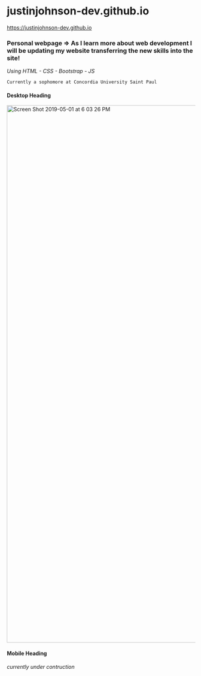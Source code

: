 # justinjohnson-dev.github.io

https://justinjohnson-dev.github.io

### Personal webpage => As I learn more about web development I will be updating my website transferring the new skills into the site!

*Using HTML - CSS - Bootstrap - JS*

```
Currently a sophomore at Concordia University Saint Paul
```
#### Desktop Heading
<img width="1436" alt="Screen Shot 2019-05-01 at 6 03 26 PM" src="https://user-images.githubusercontent.com/23105078/57048874-75fe9680-6c3b-11e9-8dfe-cf9d73f8d2c3.png">

#### Mobile Heading
*currently under contruction*
